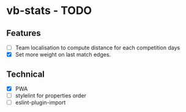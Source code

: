 # vb-stats - TODO

## Features

- [ ] Team localisation to compute distance for each competition days
- [x] Set more weight on last match edges.

## Technical
- [x] PWA
- [ ] stylelint for properties order
- [ ] eslint-plugin-import
